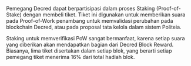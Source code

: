 Pemegang Decred dapat berpartisipasi dalam proses Staking (Proof-of-Stake) dengan membeli tiket. Tiket ini digunakan untuk memberikan suara pada Proof-of-Work penambang untuk memvalidasi perubahan pada blockchain Decred, atau pada proposal tata kelola dalam sistem Politeia.

Staking untuk memverifikasi PoW sangat bermanfaat, karena setiap suara yang diberikan akan mendapatkan bagian dari Decred Block Reward. Biasanya, lima tiket disertakan dalam setiap blok, yang berarti setiap pemegang tiket menerima 16% dari total hadiah blok.